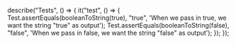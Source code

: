 describe("Tests", () => {
  it("test", () => {
Test.assertEquals(booleanToString(true), "true", 'When we pass in true, we want the string "true" as output');
Test.assertEquals(booleanToString(false), "false", 'When we pass in false, we want the string "false" as output');
  });
});